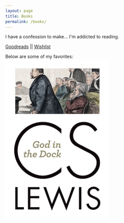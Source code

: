 ```yaml
---
layout: page
title: Books
permalink: /books/
---
```


I have a confession to make... I'm addicted to reading.

[Goodreads](https://www.goodreads.com/user/show/74709390-jun-sung-lee) || [Wishlist](https://www.amazon.com/hz/wishlist/ls/23VPKR94OL7XY?ref_=wl_share)

Below are some of my favorites:
[![God in the Dock](/images/GodInTheDock.jpg "God in the Dock by C.S. Lewis")](https://smile.amazon.com/God-Dock-C-S-Lewis/dp/0802871836/ref=sr_1_1?crid=19NG8EG8K91X8&dchild=1&keywords=god+in+the+dock+c.s.+lewis&qid=1612498375&sprefix=god+in+the+dock%2Caps%2C232&sr=8-1)
